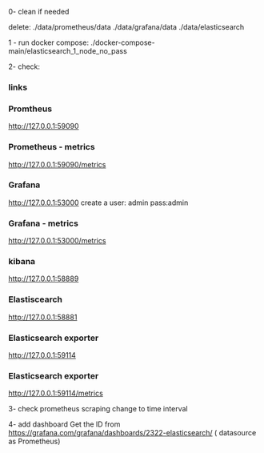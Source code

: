 
0- clean if needed

delete: 
./data/prometheus/data
./data/grafana/data
./data/elasticsearch

1 - run docker compose: ./docker-compose-main/elasticsearch_1_node_no_pass

2- check: 
### links
### Promtheus
http://127.0.0.1:59090
### Prometheus - metrics
http://127.0.0.1:59090/metrics
### Grafana 
http://127.0.0.1:53000
create a user: admin pass:admin
### Grafana - metrics
http://127.0.0.1:53000/metrics
### kibana
http://127.0.0.1:58889
### Elastiscearch 
http://127.0.0.1:58881
### Elasticsearch exporter
http://127.0.0.1:59114
### Elasticsearch exporter
http://127.0.0.1:59114/metrics

3- check prometheus scraping
change to time interval

4- add dashboard
Get the ID from https://grafana.com/grafana/dashboards/2322-elasticsearch/ ( datasource as Prometheus)
